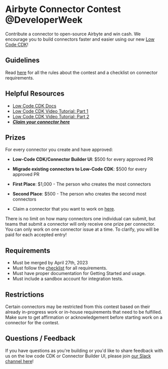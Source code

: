 # Airbyte Connector Contest @DeveloperWeek
Contribute a connector to open-source Airbyte and win cash. We encourage you to build connectors faster and easier using our new [Low Code CDK](https://docs.airbyte.com/connector-development/config-based/)!

## Guidelines

Read [here](GUIDELINES.md) for all the rules about the contest and a checklist on connector requirements.

## Helpful Resources

* [Low Code CDK Docs](https://docs.airbyte.com/connector-development/config-based/)
* [Low Code CDK Video Tutorial: Part 1](https://youtu.be/i7VSL2bDvmw)
* [Low Code CDK Video Tutorial: Part 2](https://youtu.be/LQ2RqsrxIRc)
* ***[Claim your connector here](https://github.com/airbytehq/DeveloperWeek-Connector-Contest/issues)***
<!--- [Python CDK Docs](https://docs.airbyte.io/connector-development)
* [CDK Tutorial: Creating an HTTP API Source](https://docs.airbyte.io/connector-development/tutorials/cdk-tutorial-python-http)
* [CDK Tutorial: HTTP API Source Speedrun](https://docs.airbyte.io/connector-development/tutorials/cdk-speedrun)
* [CDK Video: HTTP API Source Speedrun](https://www.youtube.com/watch?v=kJ3hLoNfz_E&t=4s&ab_channel=Airbyte) --->

## Prizes

For every connector you create and have approved:
* **Low-Code CDK/Connector Builder UI**: $500 for every approved PR
* **Migrade existing connectors to Low-Code CDK**: $500 for every approved PR
* **First Place**:  $1,000 - The person who creates the most connectors 
* **Second Place**: $500 -  The person who creates the second most connectors 

* Claim a connector that you want to work on [here](https://github.com/airbytehq/DeveloperWeek-Connector-Contest/issues).

There is no limit on how many connectors one individual can submit, but teams that submit a connector will only receive one prize per connector. You can only work on one connector issue at a time. To clarify, you will be paid for each accepted entry!

## Requirements
* Must be merged by April 27th, 2023
* Must follow the [checklist](GUIDELINES.md) for all requirements.
* Must have proper documentation for Getting Started and usage.
* Must include a sandbox account for integration tests.

## Restrictions
Certain connectors may be restricted from this contest based on their already in-progress work or in-house requirements that need to be fulfilled. Make sure to get affirmation or acknowledgement before starting work on a connector for the contest.

## Questions / Feedback
If you have questions as you're building or you'd like to share feedback with us on the low code CDK or Connector Builder UI, please join [our Slack channel here](https://slack.airbyte.com/?_ga=2.24956410.1736686712.1680799031-1865779746.1651594540)!
